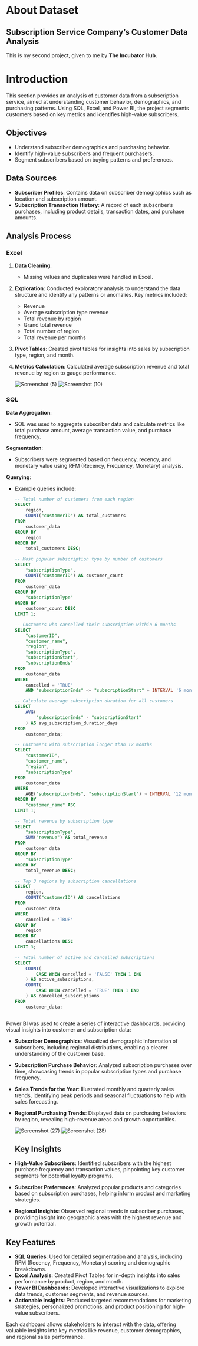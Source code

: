 # About Dataset

## Subscription Service Company’s Customer Data Analysis

This is my second project, given to me by **The Incubator Hub**.

# Introduction

This section provides an analysis of customer data from a subscription service, aimed at understanding customer behavior, demographics, and purchasing patterns. Using SQL, Excel, and Power BI, the project segments customers based on key metrics and identifies high-value subscribers.

## Objectives

- Understand subscriber demographics and purchasing behavior.
- Identify high-value subscribers and frequent purchasers.
- Segment subscribers based on buying patterns and preferences.

## Data Sources

- **Subscriber Profiles**: Contains data on subscriber demographics such as location and subscription amount.
- **Subscription Transaction History**: A record of each subscriber’s purchases, including product details, transaction dates, and purchase amounts.

## Analysis Process

### Excel

1. **Data Cleaning**: 
   - Missing values and duplicates were handled in Excel.

2. **Exploration**: Conducted exploratory analysis to understand the data structure and identify any patterns or anomalies. Key metrics included:
   - Revenue
   - Average subscription type revenue
   - Total revenue by region
   - Grand total revenue
   - Total number of region
   - Total revenue per months

3. **Pivot Tables**: Created pivot tables for insights into sales by subscription type, region, and month.

4. **Metrics Calculation**: Calculated average subscription revenue and total revenue by region to gauge performance.

   ![Screenshot (5)](https://github.com/user-attachments/assets/68d7f2da-7d3a-45a4-a29c-bfa87c868297)
   ![Screenshot (10)](https://github.com/user-attachments/assets/98b04910-78f8-4d31-8eb9-51aa4abd5fe7)

### SQL

**Data Aggregation**:
- SQL was used to aggregate subscriber data and calculate metrics like total purchase amount, average transaction value, and purchase frequency.

**Segmentation**:
- Subscribers were segmented based on frequency, recency, and monetary value using RFM (Recency, Frequency, Monetary) analysis.

**Querying**:
- Example queries include:

   ```sql
   -- Total number of customers from each region
   SELECT 
       region,
       COUNT("customerID") AS total_customers
   FROM 
       customer_data 
   GROUP BY 
       region
   ORDER BY 
       total_customers DESC;

   -- Most popular subscription type by number of customers
   SELECT 
       "subscriptionType",
       COUNT("customerID") AS customer_count
   FROM 
       customer_data
   GROUP BY 
       "subscriptionType"
   ORDER BY 
       customer_count DESC
   LIMIT 1;

   -- Customers who cancelled their subscription within 6 months
   SELECT 
       "customerID",
       "customer_name",
       "region",
       "subscriptionType",
       "subscriptionStart",
       "subscriptionEnds"
   FROM 
       customer_data
   WHERE 
       cancelled = 'TRUE'
       AND "subscriptionEnds" <= "subscriptionStart" + INTERVAL '6 months';

   -- Calculate average subscription duration for all customers
   SELECT 
       AVG(
           "subscriptionEnds" - "subscriptionStart"
       ) AS avg_subscription_duration_days
   FROM 
       customer_data;

   -- Customers with subscription longer than 12 months	
   SELECT 
       "customerID",
       "customer_name",
       "region",
       "subscriptionType"
   FROM 
       customer_data
   WHERE 
       AGE("subscriptionEnds", "subscriptionStart") > INTERVAL '12 months'
   ORDER BY 
       "customer_name" ASC
   LIMIT 1;

   -- Total revenue by subscription type
   SELECT 
       "subscriptionType",
       SUM("revenue") AS total_revenue
   FROM 
       customer_data 
   GROUP BY 
       "subscriptionType"
   ORDER BY 
       total_revenue DESC;

   -- Top 3 regions by subscription cancellations
   SELECT 
       region,
       COUNT("customerID") AS cancellations
   FROM 
       customer_data
   WHERE 
       cancelled = 'TRUE'
   GROUP BY 
       region
   ORDER BY 
       cancellations DESC
   LIMIT 3;

   -- Total number of active and cancelled subscriptions
   SELECT 
       COUNT(
           CASE WHEN cancelled = 'FALSE' THEN 1 END
       ) AS active_subscriptions,
       COUNT(
           CASE WHEN cancelled = 'TRUE' THEN 1 END
       ) AS cancelled_subscriptions
   FROM 
       customer_data;



Power BI was used to create a series of interactive dashboards, providing visual insights into customer and subscription data:

- **Subscriber Demographics**: Visualized demographic information of subscribers, including regional distributions, enabling a clearer understanding of the customer base.

- **Subscription Purchase Behavior**: Analyzed subscription purchases over time, showcasing trends in popular subscription types and purchase frequency.

- **Sales Trends for the Year**: Illustrated monthly and quarterly sales trends, identifying peak periods and seasonal fluctuations to help with sales forecasting.

- **Regional Purchasing Trends**: Displayed data on purchasing behaviors by region, revealing high-revenue areas and growth opportunities.

   ![Screenshot (27)](https://github.com/user-attachments/assets/badb1df4-111d-4e3d-ad5d-30bdb3770f13)
   ![Screenshot (28)](https://github.com/user-attachments/assets/8be16c77-b7d6-43b5-9e80-03394f42dcfa)


  ## Key Insights

- **High-Value Subscribers**: Identified subscribers with the highest purchase frequency and transaction values, pinpointing key customer segments for potential loyalty programs.
- **Subscriber Preferences**: Analyzed popular products and categories based on subscription purchases, helping inform product and marketing strategies.
- **Regional Insights**: Observed regional trends in subscriber purchases, providing insight into geographic areas with the highest revenue and growth potential.

## Key Features

- **SQL Queries**: Used for detailed segmentation and analysis, including RFM (Recency, Frequency, Monetary) scoring and demographic breakdowns.
- **Excel Analysis**: Created Pivot Tables for in-depth insights into sales performance by product, region, and month.
- **Power BI Dashboards**: Developed interactive visualizations to explore data trends, customer segments, and revenue sources.
- **Actionable Insights**: Produced targeted recommendations for marketing strategies, personalized promotions, and product positioning for high-value subscribers.

   
Each dashboard allows stakeholders to interact with the data, offering valuable insights into key metrics like revenue, customer demographics, and regional sales performance.



